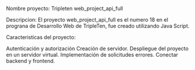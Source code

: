 Nombre proyecto: Tripleten web_project_api_full

Descripcion: El proyecto web_project_api_full es el numero 18 en el prograna de Desarrollo Web de TripleTen, fue creado utilizando Java Script.

Caracteristicas del proyecto:

Autenticación y autorización 
Creación de servidor.
Despliegue del proyecto en un servidor virtual.
Implementación de solicitudes errores.
Conectar backend y frontend.



